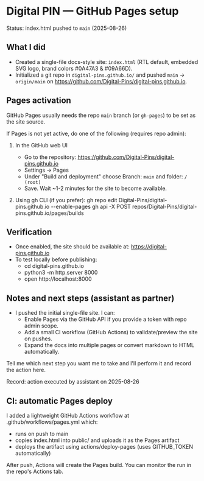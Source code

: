 Digital PIN — GitHub Pages setup
=================================

Status: index.html pushed to `main` (2025-08-26)

What I did
----------
- Created a single-file docs-style site: `index.html` (RTL default, embedded SVG logo, brand colors #0A47A3 & #09A66D).
- Initialized a git repo in `digital-pins.github.io/` and pushed `main` -> `origin/main` on https://github.com/Digital-Pins/digital-pins.github.io.

Pages activation
----------------
GitHub Pages usually needs the repo `main` branch (or `gh-pages`) to be set as the site source.

If Pages is not yet active, do one of the following (requires repo admin):

1) In the GitHub web UI
   - Go to the repository: https://github.com/Digital-Pins/digital-pins.github.io
   - Settings -> Pages
   - Under "Build and deployment" choose Branch: `main` and folder: `/ (root)`
   - Save. Wait ~1-2 minutes for the site to become available.

2) Using gh CLI (if you prefer):
   gh repo edit Digital-Pins/digital-pins.github.io --enable-pages
   gh api -X POST repos/Digital-Pins/digital-pins.github.io/pages/builds

Verification
------------
- Once enabled, the site should be available at: https://digital-pins.github.io
- To test locally before publishing:
  - cd digital-pins.github.io
  - python3 -m http.server 8000
  - open http://localhost:8000

Notes and next steps (assistant as partner)
------------------------------------------
- I pushed the initial single-file site. I can:
  - Enable Pages via the GitHub API if you provide a token with repo admin scope.
  - Add a small CI workflow (GitHub Actions) to validate/preview the site on pushes.
  - Expand the docs into multiple pages or convert markdown to HTML automatically.

Tell me which next step you want me to take and I'll perform it and record the action here.

Record: action executed by assistant on 2025-08-26

CI: automatic Pages deploy
------------------------
I added a lightweight GitHub Actions workflow at .github/workflows/pages.yml which:

- runs on push to main
- copies index.html into public/ and uploads it as the Pages artifact
- deploys the artifact using actions/deploy-pages (uses GITHUB_TOKEN automatically)

After push, Actions will create the Pages build. You can monitor the run in the repo's Actions tab.
